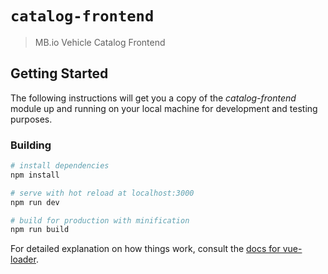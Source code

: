 # `catalog-frontend`

> MB.io Vehicle Catalog Frontend

## Getting Started

The following instructions will get you a copy of the _catalog-frontend_ module up and running on your local machine for development and testing purposes.

### Building

``` bash
# install dependencies
npm install

# serve with hot reload at localhost:3000
npm run dev

# build for production with minification
npm run build
```

For detailed explanation on how things work, consult the [docs for vue-loader](http://vuejs.github.io/vue-loader).
